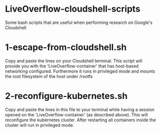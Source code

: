 # LiveOverflow-cloudshell-scripts
Some bash scripts that are useful when performing research on Google's Cloudshell

# 1-escape-from-cloudshell.sh
Copy and paste the lines on your Cloudshell terminal. 
This script will provide you with the 'LiveOverflow-container' that has host-based networking configured. Furthermore it runs in privileged mode and mounts the root filesystem of the host under /rootfs


# 2-reconfigure-kubernetes.sh
Copy and paste the lines in this file to your terminal while having a session opened on the 'LiveOverflow-container' (as described above). This will reconfigure the kubernetes cluster. After restarting all containers inside the cluster will run in privileged mode. 
